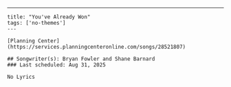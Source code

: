 ---
    title: "You've Already Won"
    tags: ['no-themes']
    ---

    [Planning Center](https://services.planningcenteronline.com/songs/28521807)

    ## Songwriter(s): Bryan Fowler and Shane Barnard
    ### Last scheduled: Aug 31, 2025          

    No Lyrics
    